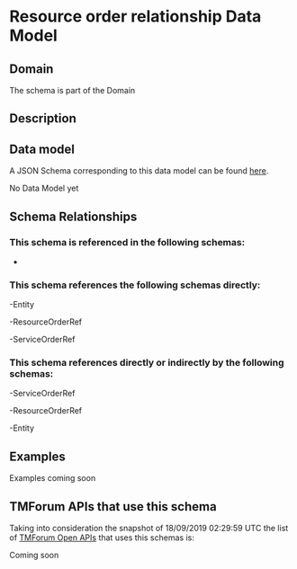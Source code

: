 # Resource order relationship Data Model

## Domain

The  schema is part of the  Domain

## Description



## Data model

A JSON Schema corresponding to this data model can be found
[here](https://github.com/tmforum-rand/schemas/blob/master/Resource/ResourceOrderRelationship.schema.json).

No Data Model yet

## Schema Relationships

### This schema is referenced in the following schemas:

-

### This schema references the following schemas directly:

-Entity

-ResourceOrderRef

-ServiceOrderRef

### This schema references directly or indirectly by the following schemas:

-ServiceOrderRef

-ResourceOrderRef

-Entity



## Examples

Examples coming soon

## TMForum APIs that use this schema

Taking into consideration the snapshot of 18/09/2019 02:29:59 UTC the list of [TMForum Open APIs](https://www.tmforum.org/open-apis/) that uses this schemas is:

Coming soon